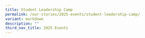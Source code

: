 ```yaml
---
title: Student Leadership Camp
permalink: /our-stories/2025-events/student-leadership-camp/
variant: markdown
description: ""
third_nav_title: 2025 Events
---
```

